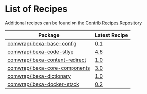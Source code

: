 # List of Recipes

Additional recipes can be found on the [Contrib Recipes Repository](https://github.com/symfony/recipes-contrib/blob/flex/main/RECIPES.md)

| Package | Latest Recipe |
| --- | --- |
| [comwrap/ibexa-base-config](https://packagist.org/packages/comwrap/ibexa-base-config) | [0.1](comwrap/ibexa-base-config/0.1) |
| [comwrap/ibexa-code-stlye](https://packagist.org/packages/comwrap/ibexa-code-stlye) | [4.6](comwrap/ibexa-code-stlye/4.6) |
| [comwrap/ibexa-content-redirect](https://packagist.org/packages/comwrap/ibexa-content-redirect) | [1.0](comwrap/ibexa-content-redirect/1.0) |
| [comwrap/ibexa-core-components](https://packagist.org/packages/comwrap/ibexa-core-components) | [3.0](comwrap/ibexa-core-components/3.0) |
| [comwrap/ibexa-dictionary](https://packagist.org/packages/comwrap/ibexa-dictionary) | [1.0](comwrap/ibexa-dictionary/1.0) |
| [comwrap/ibexa-docker-stack](https://packagist.org/packages/comwrap/ibexa-docker-stack) | [0.2](comwrap/ibexa-docker-stack/0.2) |